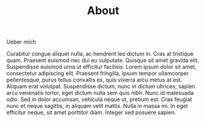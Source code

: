﻿---
layout: page
title: About
permalink: /about/
---

Ueber mich

Curabitur congue aliquet nulla, ac hendrerit leo dictum in. Cras at tristique quam. Praesent euismod nec dui eu vulputate. Quisque sit amet gravida elit. Suspendisse euismod urna ut efficitur facilisis. Lorem ipsum dolor sit amet, consectetur adipiscing elit. Praesent fringilla, ipsum tempor ullamcorper pellentesque, purus tellus convallis ex, quis viverra arcu metus at est. Aliquam erat volutpat. Suspendisse dictum, nunc in dictum ultrices, sapien arcu venenatis tortor, eget dictum nulla sem quis nibh. Nunc id malesuada odio. Sed in dolor accumsan, vehicula neque ut, pretium est. Cras feugiat nunc et neque sagittis, in aliquam velit mattis. Nulla in massa mi. In eget efficitur neque, sit amet porttitor diam. Integer sed posuere sapien.
